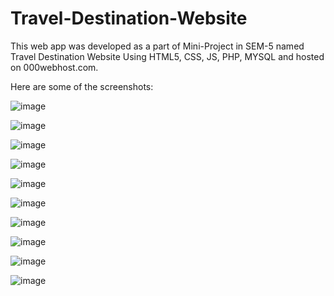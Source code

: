 # Travel-Destination-Website
This web app was developed as a part of Mini-Project in SEM-5 named Travel Destination Website Using HTML5, CSS, JS, PHP, MYSQL and hosted on 000webhost.com.           


Here are some of the screenshots: 

![image](https://user-images.githubusercontent.com/60510325/159933194-1078dfcb-d698-413b-932a-62398a2db4ca.png)

![image](https://user-images.githubusercontent.com/60510325/159933705-8ed897f9-3862-43f5-9b17-e91b4ed4055c.png)

![image](https://user-images.githubusercontent.com/60510325/159933820-8b47f4e1-79bd-46ef-9607-aa2dc1544fff.png)

![image](https://user-images.githubusercontent.com/60510325/159933906-0a252bc5-4823-4d42-a56a-f3ba40aaf958.png)

![image](https://user-images.githubusercontent.com/60510325/159934460-ae50227b-2622-4ec4-a900-3db668dabd53.png)

![image](https://user-images.githubusercontent.com/60510325/159934540-727a58c6-a46c-4aea-92c1-3db6edde3a24.png)

![image](https://user-images.githubusercontent.com/60510325/159934645-ce4d4a3e-e9ca-4d2e-a262-91ad55e78caf.png)

![image](https://user-images.githubusercontent.com/60510325/159934701-0c421b3f-5f47-436c-87a7-b49406162079.png)

![image](https://user-images.githubusercontent.com/60510325/159934761-ea19583b-2a89-4cdf-a24d-67ad3cfad52d.png)

![image](https://user-images.githubusercontent.com/60510325/159934815-da75c0e1-4437-496a-b366-33eaa52e42cc.png)


